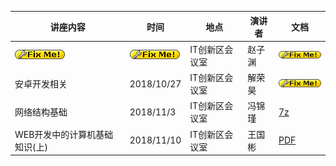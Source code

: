 | 讲座内容                      | 时间                   | 地点           | 演讲者 | 文档                                                         |
| ----------------------------- | ---------------------- | -------------- | ------ | ------------------------------------------------------------ |
| [![](img/fixme.gif)]()        | [![](img/fixme.gif)]() | IT创新区会议室 | 赵子渊 | [![](img/fixme.gif)]()                                       |
| 安卓开发相关                  | 2018/10/27             | IT创新区会议室 | 解荣昊 | [![](img/fixme.gif)]()                                       |
| 网络结构基础                  | 2018/11/3              | IT创新区会议室 | 冯锦瑾 | [7z](https://drive.google.com/open?id=1kJFVe0HAwBf1G78E4LZCpTGZ0552ZchA) |
| WEB开发中的计算机基础知识(上) | 2018/11/10             | IT创新区会议室 | 王国彬 | [PDF](https://drive.google.com/file/d/14pJYEO6gW2tVXEeFtxYipToxoOTjuxXo/view) |

